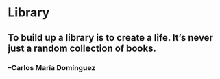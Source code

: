 # Library
## To build up a library is to create a life. It’s never just a random collection of books.
###                                    –Carlos María Domínguez
